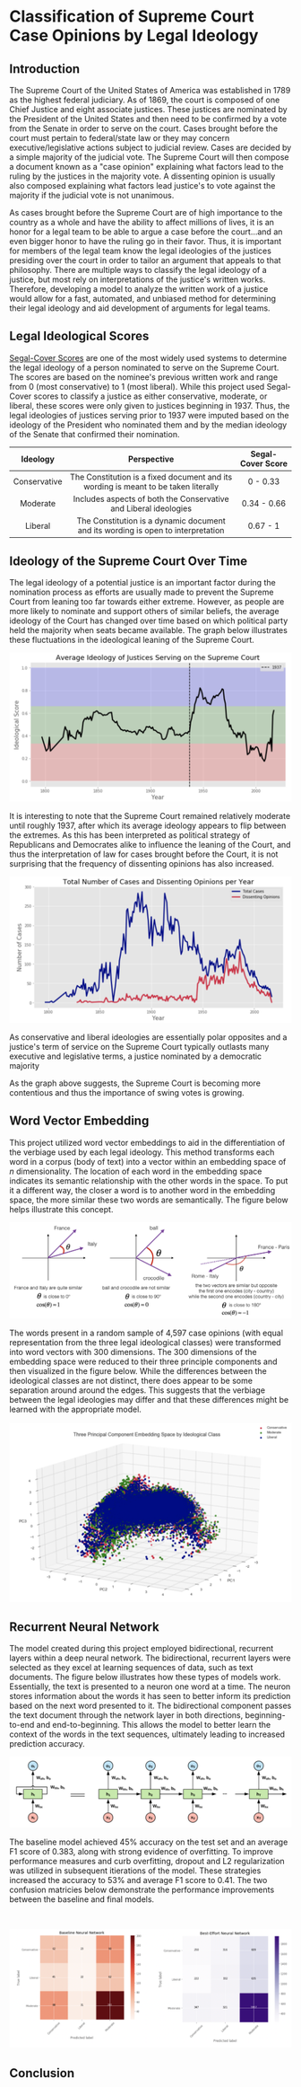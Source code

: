 
# Classification of Supreme Court Case Opinions by Legal Ideology

## Introduction
The Supreme Court of the United States of America was established in 1789 as the highest federal judiciary. As of 1869, the court is composed of one Chief Justice and eight associate justices. These justices are nominated by the President of the United States and then need to be confirmed by a vote from the Senate in order to serve on the court. Cases brought before the court must pertain to federal/state law or they may concern executive/legislative actions subject to judicial review. Cases are decided by a simple majority of the judicial vote. The Supreme Court will then compose a document known as a "case opinion" explaining what factors lead to the ruling by the justices in the majority vote. A dissenting opinion is usually also composed explaining what factors lead justice's to vote against the majority if the judicial vote is not unanimous.

As cases brought before the Supreme Court are of high importance to the country as a whole and have the ability to affect millions of lives, it is an honor for a legal team to be able to argue a case before the court...and an even bigger honor to have the ruling go in their favor. Thus, it is important for members of the legal team know the legal ideologies of the justices presiding over the court in order to tailor an argument that appeals to that philosophy. There are multiple ways to classify the legal ideology of a justice, but most rely on interpretations of the justice's written works. Therefore, developing a model to analyze the written work of a justice would allow for a fast, automated, and unbiased method for determining their legal ideology and aid development of arguments for legal teams.

## Legal Ideological Scores
[Segal-Cover Scores](https://en.wikipedia.org/wiki/Segal%E2%80%93Cover_score) are one of the most widely used systems to determine the legal ideology of a person nominated to serve on the Supreme Court. The scores are based on the nominee's previous written work and range from 0 (most conservative) to 1 (most liberal). While this project used Segal-Cover scores to classify a justice as either conservative, moderate, or liberal, these scores were only given to justices beginning in 1937. Thus, the legal ideologies of justices serving prior to 1937 were imputed based on the ideology of the President who nominated them and by the median ideology of the Senate that confirmed their nomination. 

| Ideology | Perspective | Segal-Cover Score |
| :--------: | :-----------: | :------------------: |
| Conservative | The Constitution is a fixed document and its wording is meant to be taken literally | 0 - 0.33 |
| Moderate | Includes aspects of both the Conservative and Liberal ideologies | 0.34 - 0.66 |
| Liberal | The Constitution is a dynamic document and its wording is open to interpretation | 0.67 - 1 |

## Ideology of the Supreme Court Over Time
The legal ideology of a potential justice is an important factor during the nomination process as efforts are usually made to prevent the Supreme Court from leaning too far towards either extreme. However, as people are more likely to nominate and support others of similar beliefs, the average ideology of the Court has changed over time based on which political party held the majority when seats became available. The graph below illustrates these fluctuations in the ideological leaning of the Supreme Court.

<img src="ideo_over_time.png">

It is interesting to note that the Supreme Court remained relatively moderate until roughly 1937, after which its average ideology appears to flip between the extremes. As this has been interpreted as political strategy of Republicans and Democrates alike to influence the leaning of the Court, and thus the interpretation of law for cases brought before the Court, it is not surprising that the frequency of dissenting opinions has also increased. 

<img src="cases_and_dissents.png">


As conservative and liberal ideologies are essentially polar opposites and a justice's term of service on the Supreme Court typically outlasts many executive and legislative terms, a justice nominated by a democratic majority

As the graph above suggests, the Supreme Court is becoming more contentious and thus the importance of swing votes is growing.

## Word Vector Embedding
This project utilized word vector embeddings to aid in the differentiation of the verbiage used by each legal ideology. This method transforms each word in a corpus (body of text) into a vector within an embedding space of _n_ dimensionality. The location of each word in the embedding space indicates its semantic relationship with the other words in the space. To put it a different way, the closer a word is to another word in the embedding space, the more similar these two words are semantically. The figure below helps illustrate this concept.

<img src="https://raw.githubusercontent.com/kpokrass/review/master/self_review/cosine_sim.png">

The words present in a random sample of 4,597 case opinions (with equal representation from the three legal ideological classes) were transformed into word vectors with 300 dimensions. The 300 dimensions of the embedding space were reduced to their three principle components and then visualized in the figure below. While the differences between the ideological classes are not distinct, there does appear to be some separation around around the edges. This suggests that the verbiage between the legal ideologies may differ and that these differences might be learned with the appropriate model.

<img src="pca_all.png">

## Recurrent Neural Network
The model created during this project employed bidirectional, recurrent layers within a deep neural network. The bidirectional, recurrent layers were selected as they excel at learning sequences of data, such as text documents. The figure below illustrates how these types of models work. Essentially, the text is presented to a neuron one word at a time. The neuron stores information about the words it has seen to better inform its prediction based on the next word presented to it. The bidirectional component passes the text document through the network layer in both directions, beginning-to-end and end-to-beginning. This allows the model to better learn the context of the words in the text sequences, ultimately leading to increased prediction accuracy.

<img src="https://raw.githubusercontent.com/kpokrass/review/master/self_review/rnn_schematic.png">

The baseline model achieved 45% accuracy on the test set and an average F1 score of 0.383, along with strong evidence of overfitting. To improve performance measures and curb overfitting, dropout and L2 regularization was utilized in subsequent itierations of the model. These strategies increased the accuracy to 53% and average F1 score to 0.41. The two confusion matricies below demonstrate the performance improvements between the baseline and final models.

![]() ![]()

<img src="rnn_cfs.png">

## Conclusion
